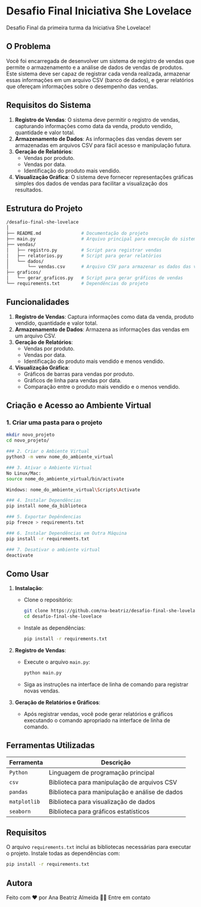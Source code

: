 #  Desafio Final Iniciativa She Lovelace

Desafio Final da primeira turma da Iniciativa She Lovelace!

## O Problema

Você foi encarregada de desenvolver um sistema de registro de vendas que permite o armazenamento e a análise de dados de vendas de produtos. Este sistema deve ser capaz de registrar cada venda realizada, armazenar essas informações em um arquivo CSV (banco de dados), e gerar relatórios que ofereçam informações sobre o desempenho das vendas.

## Requisitos do Sistema

1. **Registro de Vendas**: O sistema deve permitir o registro de vendas, capturando informações como data da venda, produto vendido, quantidade e valor total.
2. **Armazenamento de Dados**: As informações das vendas devem ser armazenadas em arquivos CSV para fácil acesso e manipulação futura.
3. **Geração de Relatórios**:
   - Vendas por produto.
   - Vendas por data.
   - Identificação do produto mais vendido.
4. **Visualização Gráfica**: O sistema deve fornecer representações gráficas simples dos dados de vendas para facilitar a visualização dos resultados.

## Estrutura do Projeto
 ```bash
/desafio-final-she-lovelace
│
├── README.md               # Documentação do projeto
├── main.py                 # Arquivo principal para execução do sistema
├── vendas/
│   ├── registro.py         # Script para registrar vendas
│   ├── relatorios.py       # Script para gerar relatórios
│   └── dados/              
│       └── vendas.csv      # Arquivo CSV para armazenar os dados das vendas
├── graficos/
│   └── gerar_graficos.py   # Script para gerar gráficos de vendas
└── requirements.txt        # Dependências do projeto
```
## Funcionalidades

1. **Registro de Vendas**: Captura informações como data da venda, produto vendido, quantidade e valor total.
2. **Armazenamento de Dados**: Armazena as informações das vendas em um arquivo CSV.
3. **Geração de Relatórios**:
   - Vendas por produto.
   - Vendas por data.
   - Identificação do produto mais vendido e menos vendido.
4. **Visualização Gráfica**:
   - Gráficos de barras para vendas por produto.
   - Gráficos de linha para vendas por data.
   - Comparação entre o produto mais vendido e o menos vendido.

## Criação e Acesso ao Ambiente Virtual

### 1. Criar uma pasta para o projeto
```bash
mkdir novo_projeto
cd novo_projeto/

### 2. Criar o Ambiente Virtual
python3 -m venv nome_do_ambiente_virtual

### 3. Ativar o Ambiente Virtual
No Linux/Mac: 
source nome_do_ambiente_virtual/bin/activate

Windows: nome_do_ambiente_virtual\Scripts\Activate

### 4. Instalar Dependências
pip install nome_da_biblioteca

### 5. Exportar Depêndencias
pip freeze > requirements.txt

### 6. Instalar Dependências em Outra Máquina
pip install -r requirements.txt

### 7. Desativar o ambiente virtual 
deactivate
```
## Como Usar

1. **Instalação**:
   - Clone o repositório:
     ```bash
     git clone https://github.com/na-beatriz/desafio-final-she-lovelace.git
     cd desafio-final-she-lovelace
     ```
   - Instale as dependências:
     ```bash
     pip install -r requirements.txt
     ```
2. **Registro de Vendas**:
   - Execute o arquivo `main.py`:
     ```bash
     python main.py
     ```
   - Siga as instruções na interface de linha de comando para registrar novas vendas.

3. **Geração de Relatórios e Gráficos**:
   - Após registrar vendas, você pode gerar relatórios e gráficos executando o comando apropriado na interface de linha de comando.

## Ferramentas Utilizadas

| Ferramenta     | Descrição                                 |
|----------------|-------------------------------------------|
| `Python`       | Linguagem de programação principal        |
| `csv`          | Biblioteca para manipulação de arquivos CSV |
| `pandas`       | Biblioteca para manipulação e análise de dados |
| `matplotlib`   | Biblioteca para visualização de dados     |
| `seaborn`      | Biblioteca para gráficos estatísticos     |

## Requisitos

O arquivo `requirements.txt` inclui as bibliotecas necessárias para executar o projeto. Instale todas as dependências com:

```bash
pip install -r requirements.txt
```

<h2> Autora </h2>
Feito com ❤️ por Ana Beatriz Almeida 👋🏽 Entre em contato
